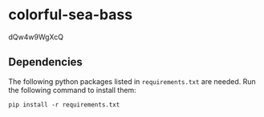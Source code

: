 # colorful-sea-bass

dQw4w9WgXcQ

## Dependencies
The following python packages listed in `requirements.txt` are needed. Run the following command to install them:
```
pip install -r requirements.txt
```
